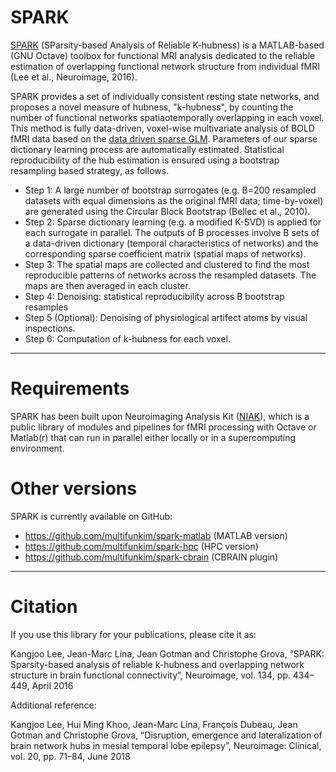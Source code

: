 # SPARK

[SPARK](https://www.sciencedirect.com/science/article/pii/S1053811916002548) (SParsity-based Analysis of Reliable K-hubness) is a MATLAB-based (GNU Octave) toolbox for functional MRI analysis dedicated to the reliable estimation of overlapping functional network structure from individual fMRI (Lee et al., Neuroimage, 2016).  

SPARK provides a set of individually consistent resting state networks, and proposes a novel measure of hubness, "k-hubness", by counting the number of functional networks spatiaotemporally overlapping in each voxel. This method is fully data-driven, voxel-wise multivariate analysis of BOLD fMRI data based on the [data driven sparse GLM](http://ieeexplore.ieee.org/document/5659483). Parameters of our sparse dictionary learning process are automatically estimated. Statistical reproducibility of the hub estimation is ensured using a bootstrap resampling based strategy, as follows.

* Step 1: A large number of bootstrap surrogates (e.g. B=200 resampled datasets with equal dimensions as the original fMRI data; time-by-voxel) are generated using the Circular Block Bootstrap (Bellec et al., 2010).
* Step 2: Sparse dictionary learning (e.g. a modified K-SVD) is applied for each surrogate in parallel. The outputs of B processes involve B sets of a data-driven dictionary (temporal characteristics of networks) and the corresponding sparse coefficient matrix (spatial maps of networks). 
* Step 3: The spatial maps are collected and clustered to find the most reproducible patterns of networks across the resampled datasets. The maps are then averaged in each cluster. 
* Step 4: Denoising: statistical reproducibility across B bootstrap resamples
* Step 5 (Optional): Denoising of physiological artifect atoms by visual inspections.
* Step 6: Computation of k-hubness for each voxel.

------------
# Requirements

SPARK has been built upon Neuroimaging Analysis Kit ([NIAK](https://github.com/SIMEXP/niak)), which is a public library of modules and pipelines for fMRI processing with Octave or Matlab(r) that can run in parallel either locally or in a supercomputing environment.  

# Other versions

SPARK is currently available on GitHub: 
 - https://github.com/multifunkim/spark-matlab (MATLAB version)
 - https://github.com/multifunkim/spark-hpc (HPC version)
 - https://github.com/multifunkim/spark-cbrain (CBRAIN plugin)

------------

# Citation

If you use this library for your publications, please cite it as:

Kangjoo Lee, Jean-Marc Lina, Jean Gotman and Christophe Grova, “SPARK: Sparsity-based analysis of reliable k-hubness and overlapping network structure in brain functional connectivity”, Neuroimage, vol. 134, pp. 434–449, April 2016

Additional reference:

Kangjoo Lee, Hui Ming Khoo, Jean-Marc Lina, François Dubeau, Jean Gotman and Christophe Grova, “Disruption, emergence and lateralization of brain network hubs in mesial temporal lobe epilepsy”, Neuroimage: Clinical, vol. 20, pp. 71–84, June 2018
